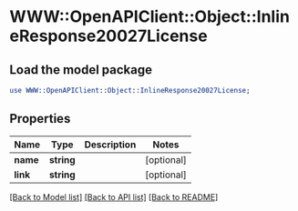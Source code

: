 # WWW::OpenAPIClient::Object::InlineResponse20027License

## Load the model package
```perl
use WWW::OpenAPIClient::Object::InlineResponse20027License;
```

## Properties
Name | Type | Description | Notes
------------ | ------------- | ------------- | -------------
**name** | **string** |  | [optional] 
**link** | **string** |  | [optional] 

[[Back to Model list]](../README.md#documentation-for-models) [[Back to API list]](../README.md#documentation-for-api-endpoints) [[Back to README]](../README.md)


